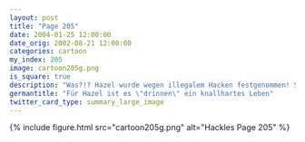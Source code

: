 ```yaml
---
layout: post
title: "Page 205"
date: 2004-01-25 12:00:00
date_orig: 2002-08-21 12:00:00
categories: cartoon
my_index: 205
image: cartoon205g.png
is_square: true
description: "Was?!? Hazel wurde wegen illegalem Hacken festgenommen! Sie kann nicht in einem Gefängnis überleben...die Gefangenen werden sie dort zerreißen Wir müssen sie besuchen Wir suchen unsere Freundin Hazel Hopkins Ha! Hab dich Wo hast du den Raketenwerfer bekommen Gefängnisse sehen im TV schrecklicher aus. Hazel Katrina Vittles Hackles"
germantitle: "Für Hazel ist es \"drinnen\" ein knallhartes Leben"
twitter_card_type: summary_large_image
---
```


{% include figure.html src="cartoon205g.png" alt="Hackles Page 205"  %}
